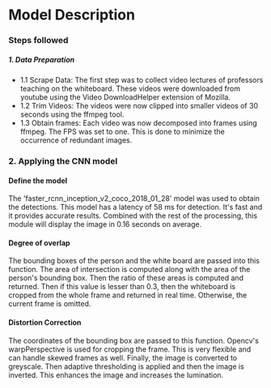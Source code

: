 # Model Description

### Steps followed
##### 1. Data Preparation
- 1.1 Scrape Data: The first step was to collect video lectures of professors teaching on the whiteboard. These videos were downloaded from youtube using the Video DownloadHelper extension of Mozilla. 
- 1.2 Trim Videos: The videos were now clipped into smaller videos of 30 seconds using the ffmpeg tool. 
- 1.3 Obtain frames: Each video was now decomposed into frames using ffmpeg. The FPS was set to one. This is done to minimize the occurrence of redundant images.


### 2. Applying the CNN model
#### Define the model

The 'faster_rcnn_inception_v2_coco_2018_01_28' model was used to obtain the detections. This model has a latency of 58 ms for detection. It's fast and it provides accurate results.
Combined with the rest of the processing, this module will display the image in 0.16 seconds on average. 

#### Degree of overlap

The bounding boxes of the person and the white board are passed into this function. The area of intersection is computed along with the area of the person's bounding box. Then the ratio of these areas is computed and returned.
Then if this value is lesser than 0.3, then the whiteboard is cropped from the whole frame and returned in real time. Otherwise, the current frame is omitted.

#### Distortion Correction

The coordinates of the bounding box are passed to this function. Opencv's warpPerspective is used for cropping the frame. This is very flexible and can handle skewed frames as well.
Finally, the image is converted to greyscale. Then adaptive thresholding is applied and then the image is inverted. This enhances the image and increases the lumination.

